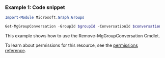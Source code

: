 ### Example 1: Code snippet

```powershellImport-Module Microsoft.Graph.Groups

Get-MgGroupConversation -GroupId $groupId -ConversationId $conversationId
```
This example shows how to use the Remove-MgGroupConversation Cmdlet.
To learn about permissions for this resource, see the [permissions reference](/graph/permissions-reference).

